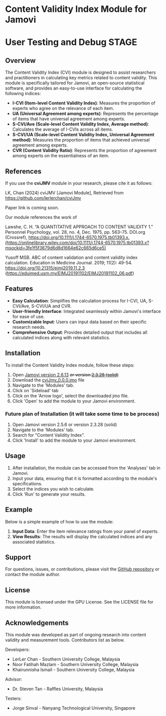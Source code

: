 # Content Validity Index Module for Jamovi
# User Testing and Debug STAGE

## Overview

The Content Validity Index (CVI) module is designed to assist researchers and practitioners in calculating key metrics related to content validity. This module is specifically tailored for Jamovi, an open-source statistical software, and provides an easy-to-use interface for calculating the following indices:

- **I-CVI (Item-level Content Validity Index)**: Measures the proportion of experts who agree on the relevance of each item.
- **UA (Universal Agreement among experts)**: Represents the percentage of items that have universal agreement among experts.
- **S-CVI/Ave (Scale-level Content Validity Index, Average method)**: Calculates the average of I-CVIs across all items.
- **S-CVI/UA (Scale-level Content Validity Index, Universal Agreement method)**: Measures the proportion of items that achieved universal agreement among experts.
- **CVR (Content Validity Ratio)**: Represents the proportion of agreement among experts on the essentialness of an item.

## References
If you use the **cviJMV** module in your research, please cite it as follows:

LK, Chan (2024) cviJMV [Jamovi Module], Retrieved from
https://github.com/lerlerchan/cviJmv

Paper link is coming soon.

Our module references the work of

Lawshe, C. H. “A QUANTITATIVE APPROACH TO CONTENT VALIDITY 1.” Personnel Psychology, vol. 28, no. 4, Dec. 1975, pp. 563–75. DOI.org (Crossref), https://doi.org/10.1111/j.1744-6570.1975.tb01393.x.(https://onlinelibrary.wiley.com/doi/10.1111/j.1744-6570.1975.tb01393.x?msockid=3fe1f5f3679d6d8d1664e62c665d6ce5)

Yusoff MSB. ABC of content validation and content validity index calculation. Education in Medicine Journal. 2019; 11(2): 49-54. https://doi.org/10.21315/eimj2019.11.2.3 (https://eduimed.usm.my/EIMJ20191102/EIMJ20191102_06.pdf)

## Features

- **Easy Calculation**: Simplifies the calculation process for I-CVI, UA, S-CVI/Ave, S-CVI/UA and CVR.
- **User-friendly Interface**: Integrated seamlessly within Jamovi's interface for ease of use.
- **Customizable Input**: Users can input data based on their specific research needs.
- **Comprehensive Output**: Provides detailed output that includes all calculated indices along with relevant statistics.

## Installation

To install the Content Validity Index module, follow these steps:

1. Open [Jamovi version 2.6.13](https://www.jamovi.org/downloads/jamovi-2.6.13.0-win-x64.exe) ~~or version [2.3.28 (solid)](https://www.jamovi.org/downloads/jamovi-2.3.28.0-win64.exe)~~
2. Download the [cviJmv_0.0.0.jmo](https://github.com/lerlerchan/cviJmv/blob/main/cviJmv_0.0.0.jmo) file 
3. Navigate to the 'Modules' tab.
4. Click on 'Sideload' tab
5. Click on the 'Arrow logo', select the downloaded jmo file.
6. Click 'Open' to add the module to your Jamovi environment.
   
### Future plan of Installation (it will take some time to be process)
1. Open Jamovi version 2.5.6 or version 2.3.28 (solid)
2. Navigate to the 'Modules' tab.
3. Search for "Content Validity Index".
4. Click 'Install' to add the module to your Jamovi environment.

## Usage

1. After installation, the module can be accessed from the 'Analyses' tab in Jamovi.
2. Input your data, ensuring that it is formatted according to the module's specifications.
3. Select the indices you wish to calculate.
4. Click 'Run' to generate your results.

## Example

Below is a simple example of how to use the module:

1. **Input Data**: Enter the item relevance ratings from your panel of experts.
2. **View Results**: The results will display the calculated indices and any associated statistics.

## Support

For questions, issues, or contributions, please visit the [GitHub repository](https://github.com/lerlerchan/cmiJmv) or contact the module author.

## License

This module is licensed under the GPU License. See the LICENSE file for more information.

## Acknowledgements

This module was developed  as part of ongoing research into content validity and measurement tools.
Contributors list as below. 

Developers:
- LerLer Chan - Southern University College, Malaysia
- Noor Fatihah Mazlam - Southern University College, Malaysia
- Khairunnisha Ismail - Southern University College, Malaysia

Advisor:
- Dr. Steven Tan - Raffles University, Malaysia

Testers:
- Jorge Sinval - Nanyang Technological University, Singapore
